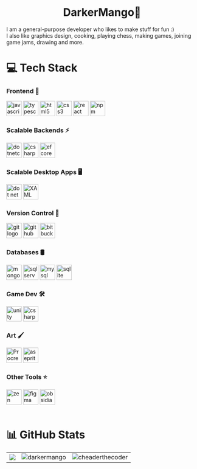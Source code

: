 <h1 align="center">DarkerMango👋</h1>
I am a general-purpose developer who likes to make stuff for fun :) <br/>
I also like graphics design, cooking, playing chess, making games, joining game jams, drawing and more.

# 💻 Tech Stack
<div spacing="12">

<div>
<h3>Frontend 🚀</h3>
<img height="40" alt="javascript logo" src="https://cdn.jsdelivr.net/gh/devicons/devicon/icons/javascript/javascript-original.svg"> 
<img height="40" alt="typescript logo" src="https://cdn.jsdelivr.net/gh/devicons/devicon/icons/typescript/typescript-original.svg">
<img height="40" alt="html5 logo" src="https://cdn.jsdelivr.net/gh/devicons/devicon/icons/html5/html5-original.svg">
<img height="40" alt="css3 logo" src="https://cdn.jsdelivr.net/gh/devicons/devicon/icons/css3/css3-original.svg">
<img height="40" alt="react logo" src="https://cdn.jsdelivr.net/gh/devicons/devicon/icons/react/react-original.svg">
<img height="40" alt="npm" src="https://cdn.jsdelivr.net/gh/devicons/devicon@latest/icons/npm/npm-original-wordmark.svg" />
<br>
</div>


<div>
<h3>Scalable Backends ⚡</h3>
   <img height="40" alt="dotnetcore logo" src="https://cdn.jsdelivr.net/gh/devicons/devicon/icons/dotnetcore/dotnetcore-original.svg">
   <img height="40" alt="csharp logo" src="https://cdn.jsdelivr.net/gh/devicons/devicon/icons/csharp/csharp-original.svg">
   <img height="40" alt="ef core logo" src="https://tse3.mm.bing.net/th/id/OIP.Z_d_FJOn2xIojnJyf8Z7jQHaFu?pid=Api&sp=1754133944Tbc7a6883af87fa3af194007ef04f7534520ba29966f11b205873a1b311e77c05">
<br>
</div>

<div>
<h3>Scalable Desktop Apps 🖥️</h3>
  <img height="40" alt="dot net wpf" src="https://github.com/user-attachments/assets/6d3d79aa-4843-4417-aa93-e75a38e6e88d">
  <img height="40" alt="XAML" src="https://github.com/user-attachments/assets/2ccd75f6-aa78-487c-ab68-782adb493267">
<br>
</div>

<div>
<h3>Version Control 🐙</h3>
<img height="40" alt="git logo" src="https://cdn.jsdelivr.net/gh/devicons/devicon/icons/git/git-original.svg">
<img height="40" alt="github logo" src="https://skillicons.dev/icons?i=github">
<img height="40" alt="bitbucket logo" src="https://skillicons.dev/icons?i=bitbucket">
<br>
</div>

<div>
<h3>Databases 🛢️</h3>
<img height="40" alt="mongodb logo" src="https://cdn.jsdelivr.net/gh/devicons/devicon/icons/mongodb/mongodb-original.svg">
<img height="40" alt="sql server logo" src="https://cdn.jsdelivr.net/gh/devicons/devicon/icons/microsoftsqlserver/microsoftsqlserver-plain.svg">
<img height="40" alt="mysql logo" src="https://cdn.jsdelivr.net/gh/devicons/devicon/icons/mysql/mysql-original.svg">
<img height="40" alt="sqlite" src="https://cdn.jsdelivr.net/gh/devicons/devicon@latest/icons/sqlite/sqlite-original.svg" />
<br>
</div>


<div>
  <h3>Game Dev 🛠️</h3>
  <img height="40" alt="unity logo" src="https://cdn.jsdelivr.net/gh/devicons/devicon@latest/icons/unity/unity-original.svg"/>
  <img height="40" alt="csharp logo" src="https://cdn.jsdelivr.net/gh/devicons/devicon/icons/csharp/csharp-original.svg">
</div>


<div>
  <h3>Art 🖌️</h3>
  <img height="40" alt="Procreate logo" src="https://upload.wikimedia.org/wikipedia/en/9/9b/Procreate_icon.png">
  <img height="40" alt="aseprite logo" src="https://upload.wikimedia.org/wikipedia/commons/2/24/Logo_Aseprite.png">
</div>

<div>
  <h3>Other Tools ⭐</h3>
  <img height="40" alt="zen browser logo" src="https://raw.githubusercontent.com/zen-browser/branding/refs/heads/main/Official/PNG/Zen-3D-Dark.png">
  <img height="40" alt="figma" src="https://github.com/user-attachments/assets/5e5cea68-678b-458d-93af-c3097845deac">
  <img height="40" alt="obsidian" src="https://github.com/user-attachments/assets/b5c6587d-6f47-42d2-a89d-2120d58e431f">
</div>

</div>
<br>

# 📊 GitHub Stats
<table>
  <tr>
    <td><img src="https://github-readme-stats.vercel.app/api?username=cheaderthecoder&theme=dark&hide_border=false&include_all_commits=false&count_private=false" /></td>
    <td><img src="https://github-readme-streak-stats.herokuapp.com/?user=darkermango&theme=dark&hide_border=false" alt="darkermango" /></td>
    <td><img src="https://github-readme-stats.vercel.app/api/top-langs/?username=cheaderthecoder&theme=dark&hide_border=false&include_all_commits=false&count_private=false&layout=compact" alt="cheaderthecoder" /></td>
  </tr>
</table>
